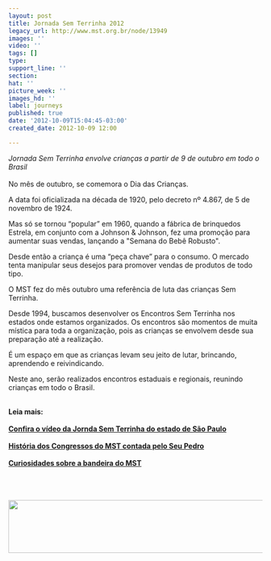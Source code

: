 ```yaml
---
layout: post
title: Jornada Sem Terrinha 2012
legacy_url: http://www.mst.org.br/node/13949
images: ''
video: ''
tags: []
type: 
support_line: ''
section: 
hat: ''
picture_week: ''
images_hd: ''
label: journeys
published: true
date: '2012-10-09T15:04:45-03:00'
created_date: 2012-10-09 12:00

---
```

<p><em>Jornada Sem Terrinha envolve crianças a partir de 9 de outubro em todo o Brasil<br> </em><br> No mês de outubro, se comemora o Dia das Crianças.</p><p>A data foi oficializada na década de 1920, pelo decreto nº 4.867, de 5 de novembro de 1924.</p> <p>Mas só se tornou “popular” em 1960, quando a fábrica de brinquedos  Estrela, em conjunto com a Johnson &amp; Johnson, fez uma promoção para  aumentar suas vendas, lançando a "Semana do Bebê Robusto".</p> <p>Desde então a criança é uma “peça chave” para o consumo. O mercado  tenta manipular seus desejos para promover vendas de produtos de todo  tipo.</p> <p>O MST fez do mês outubro uma referência de luta das crianças Sem Terrinha.</p> <p>Desde 1994, buscamos desenvolver os Encontros Sem Terrinha nos  estados onde estamos organizados. Os encontros são momentos de muita  mística para toda a organização, pois as crianças se envolvem desde sua  preparação até a realização.</p> <p>É um espaço em que as crianças levam seu jeito de lutar, brincando, aprendendo e reivindicando.</p> <p>Neste ano, serão realizados encontros estaduais e regionais, reunindo crianças em todo o Brasil.<br>&nbsp;</p><p><strong>Leia mais:</strong><br><br><a href="http://www.mst.org.br/Confira-o-video-da-Jornda-Sem-Terrinha-do-estado-de-Sao-Paulo" target="_blank"><strong>Confira o vídeo da Jornda Sem Terrinha do estado de São Paulo <br></strong></a><br><a href="http://www.mst.org.br/node/13954" target="_blank"><strong>História dos Congressos do MST contada pelo Seu Pedro</strong></a><br><br><a target="_blank" href="http://www.mst.org.br/content/curiosidades-sobre-bandeira-do-mst"><strong>Curiosidades sobre a bandeira do MST <br><br></strong></a><br>&nbsp;</p> <p style="text-align: center;"><a target="_self" href="http://www.mst.org.br/taxonomy/term/1143"><img alt="" src="http://www.antigo.mst.org.br/sites/default/files/noticiasnoespecia%C3%A7.jpg" style="vertical-align: middle;" height="105" width="623"></a></p>
